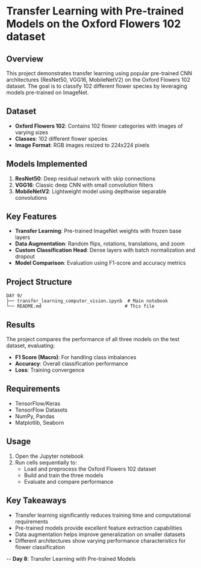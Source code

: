 # Transfer Learning with Pre-trained Models on the Oxford Flowers 102 dataset

## Overview
This project demonstrates transfer learning using popular pre-trained CNN architectures (ResNet50, VGG16, MobileNetV2) on the Oxford Flowers 102 dataset. The goal is to classify 102 different flower species by leveraging models pre-trained on ImageNet.

## Dataset
- **Oxford Flowers 102**: Contains 102 flower categories with images of varying sizes
- **Classes**: 102 different flower species
- **Image Format**: RGB images resized to 224x224 pixels

## Models Implemented
1. **ResNet50**: Deep residual network with skip connections
2. **VGG16**: Classic deep CNN with small convolution filters
3. **MobileNetV2**: Lightweight model using depthwise separable convolutions

## Key Features
- **Transfer Learning**: Pre-trained ImageNet weights with frozen base layers
- **Data Augmentation**: Random flips, rotations, translations, and zoom
- **Custom Classification Head**: Dense layers with batch normalization and dropout
- **Model Comparison**: Evaluation using F1-score and accuracy metrics

## Project Structure
```
DAY 9/
├── transfer_learning_computer_vision.ipynb  # Main notebook
└── README.md                               # This file
```

## Results
The project compares the performance of all three models on the test dataset, evaluating:
- **F1 Score (Macro)**: For handling class imbalances
- **Accuracy**: Overall classification performance
- **Loss**: Training convergence

## Requirements
- TensorFlow/Keras
- TensorFlow Datasets
- NumPy, Pandas
- Matplotlib, Seaborn

## Usage
1. Open the Jupyter notebook
2. Run cells sequentially to:
   - Load and preprocess the Oxford Flowers 102 dataset
   - Build and train the three models
   - Evaluate and compare performance

## Key Takeaways
- Transfer learning significantly reduces training time and computational requirements
- Pre-trained models provide excellent feature extraction capabilities
- Data augmentation helps improve generalization on smaller datasets
- Different architectures show varying performance characteristics for flower classification

-- 
**Day 8**: Transfer Learning with Pre-trained Models